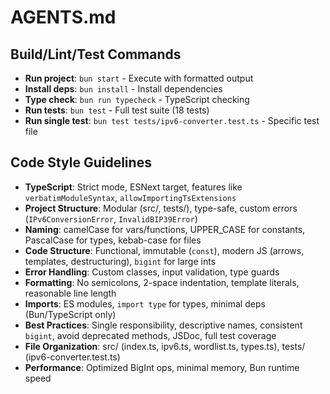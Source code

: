 # AGENTS.md

## Build/Lint/Test Commands
- **Run project**: `bun start` - Execute with formatted output
- **Install deps**: `bun install` - Install dependencies
- **Type check**: `bun run typecheck` - TypeScript checking
- **Run tests**: `bun test` - Full test suite (18 tests)
- **Run single test**: `bun test tests/ipv6-converter.test.ts` - Specific test file

## Code Style Guidelines
- **TypeScript**: Strict mode, ESNext target, features like `verbatimModuleSyntax`, `allowImportingTsExtensions`
- **Project Structure**: Modular (src/, tests/), type-safe, custom errors (`IPv6ConversionError`, `InvalidBIP39Error`)
- **Naming**: camelCase for vars/functions, UPPER_CASE for constants, PascalCase for types, kebab-case for files
- **Code Structure**: Functional, immutable (`const`), modern JS (arrows, templates, destructuring), `bigint` for large ints
- **Error Handling**: Custom classes, input validation, type guards
- **Formatting**: No semicolons, 2-space indentation, template literals, reasonable line length
- **Imports**: ES modules, `import type` for types, minimal deps (Bun/TypeScript only)
- **Best Practices**: Single responsibility, descriptive names, consistent `bigint`, avoid deprecated methods, JSDoc, full test coverage
- **File Organization**: src/ (index.ts, ipv6.ts, wordlist.ts, types.ts), tests/ (ipv6-converter.test.ts)
- **Performance**: Optimized BigInt ops, minimal memory, Bun runtime speed